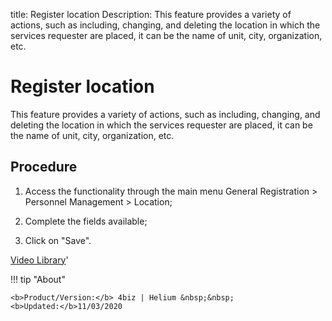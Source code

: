 title: Register location
Description: This feature provides a variety of actions, such as including, changing, and deleting the location in which the services requester are placed, it can be the name of unit, city, organization, etc. 
# Register location

This feature provides a variety of actions, such as including, changing, and deleting the location in which the services requester are placed, it can be the name of unit, city, organization, etc.

Procedure
-------------

1.  Access the functionality through the main menu General Registration \>
    Personnel Management \> Location;

2.  Complete the fields available;

3.  Click on "Save".

<i class='fa fa-youtube-play  fa-2x' style='color:#97ce17;vertical-align: middle;'> </i> [Video Library](https://www.youtube.com/playlist?list=PLB5qK2uzf2ROVt1SUUxco2tWF8E99_eva)'

!!! tip "About"

    <b>Product/Version:</b> 4biz | Helium &nbsp;&nbsp;
    <b>Updated:</b>11/03/2020

